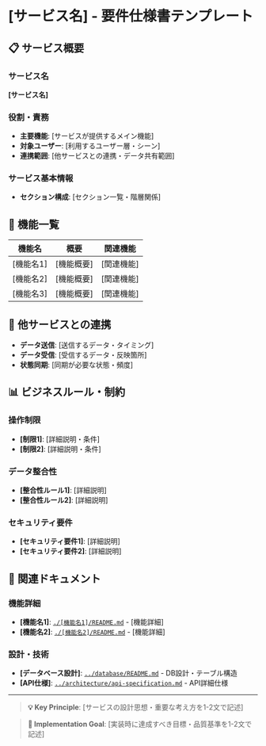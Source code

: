 # [サービス名] - 要件仕様書テンプレート

## 📋 サービス概要

### サービス名
**[サービス名]**

### 役割・責務
- **主要機能**: [サービスが提供するメイン機能]
- **対象ユーザー**: [利用するユーザー層・シーン]
- **連携範囲**: [他サービスとの連携・データ共有範囲]

### サービス基本情報
- **セクション構成**: [セクション一覧・階層関係]

## 🎯 機能一覧

| 機能名 | 概要 | 関連機能 |
|--------|------|----------|
| [機能名1] | [機能概要] | [関連機能] |
| [機能名2] | [機能概要] | [関連機能] |
| [機能名3] | [機能概要] | [関連機能] |


## 🔄 他サービスとの連携
- **データ送信**: [送信するデータ・タイミング]
- **データ受信**: [受信するデータ・反映箇所]
- **状態同期**: [同期が必要な状態・頻度]

## 📊 ビジネスルール・制約

### 操作制限
- **[制限1]**: [詳細説明・条件]
- **[制限2]**: [詳細説明・条件]

### データ整合性
- **[整合性ルール1]**: [詳細説明]
- **[整合性ルール2]**: [詳細説明]

### セキュリティ要件
- **[セキュリティ要件1]**: [詳細説明]
- **[セキュリティ要件2]**: [詳細説明]


## 🔗 関連ドキュメント
### 機能詳細
- **[機能名1]**: [`./[機能名1]/README.md`](./[機能名1]/README.md) - [機能詳細]
- **[機能名2]**: [`./[機能名2]/README.md`](./[機能名2]/README.md) - [機能詳細]

### 設計・技術
- **[データベース設計]**: [`../database/README.md`](../database/README.md) - DB設計・テーブル構造
- **[API仕様]**: [`../architecture/api-specification.md`](../architecture/api-specification.md) - API詳細仕様

---

> **💡 Key Principle**: 
> [サービスの設計思想・重要な考え方を1-2文で記述]

> **🎯 Implementation Goal**:
> [実装時に達成すべき目標・品質基準を1-2文で記述]